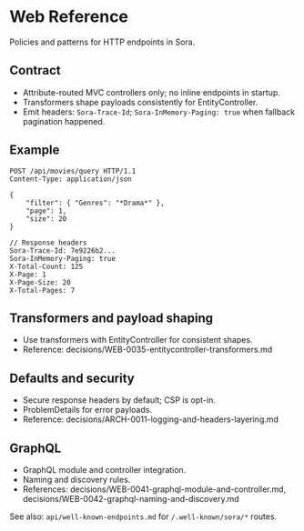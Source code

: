 # Web Reference

Policies and patterns for HTTP endpoints in Sora.

## Contract
- Attribute-routed MVC controllers only; no inline endpoints in startup.
- Transformers shape payloads consistently for EntityController.
- Emit headers: `Sora-Trace-Id`; `Sora-InMemory-Paging: true` when fallback pagination happened.

## Example

```http
POST /api/movies/query HTTP/1.1
Content-Type: application/json

{
	"filter": { "Genres": "*Drama*" },
	"page": 1,
	"size": 20
}

// Response headers
Sora-Trace-Id: 7e9226b2...
Sora-InMemory-Paging: true
X-Total-Count: 125
X-Page: 1
X-Page-Size: 20
X-Total-Pages: 7
```

## Transformers and payload shaping
- Use transformers with EntityController for consistent shapes.
- Reference: decisions/WEB-0035-entitycontroller-transformers.md

## Defaults and security
- Secure response headers by default; CSP is opt-in.
- ProblemDetails for error payloads.
- Reference: decisions/ARCH-0011-logging-and-headers-layering.md

## GraphQL
- GraphQL module and controller integration.
- Naming and discovery rules.
- References: decisions/WEB-0041-graphql-module-and-controller.md, decisions/WEB-0042-graphql-naming-and-discovery.md

See also: `api/well-known-endpoints.md` for `/.well-known/sora/*` routes.
